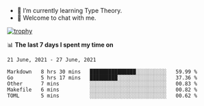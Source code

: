 <!--
### Hi there 👋

- 🤔 I was learning formal verification with Coq formally, but want to **build things** now.
- 😬 I am broadly interested in **computer systems** and **programming languages** (just a beginner 🥺).
- 🤩 (I hope I can) code for fun!

<img src="https://github-readme-stats.vercel.app/api?username=xxchan&show_icons=true&icon_color=0366d6&text_color=24292e&bg_color=ffffff&hide_title=true" />

---
-->


- 🌱 I’m currently learning Type Theory.
- 💬 Welcome to chat with me.


[![trophy](https://github-profile-trophy.vercel.app/?username=xxchan&theme=flat)](https://github.com/xxchan)


📊 **The last 7 days I spent my time on** 

<!--START_SECTION:waka-->
```text
21 June, 2021 - 27 June, 2021

Markdown   8 hrs 30 mins   ███████████████░░░░░░░░░░   59.99 % 
Go         5 hrs 17 mins   █████████░░░░░░░░░░░░░░░░   37.36 % 
Other      7 mins          ░░░░░░░░░░░░░░░░░░░░░░░░░   00.83 % 
Makefile   6 mins          ░░░░░░░░░░░░░░░░░░░░░░░░░   00.82 % 
TOML       5 mins          ░░░░░░░░░░░░░░░░░░░░░░░░░   00.62 %
```
<!--END_SECTION:waka-->

<!--
**xxchan/xxchan** is a ✨ _special_ ✨ repository because its `README.md` (this file) appears on your GitHub profile.

Here are some ideas to get you started:

- 🔭 I’m currently working on ...
- 🌱 I’m currently learning ...
- 👯 I’m looking to collaborate on ...
- 🤔 I’m looking for help with ...
- 💬 Ask me about ...
- 📫 How to reach me: ...
- 😄 Pronouns: ...
- ⚡ Fun fact: ...
-->
